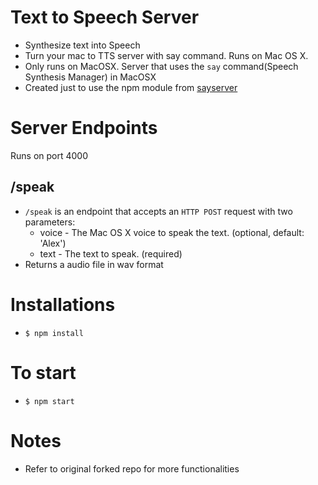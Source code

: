 # Text to Speech Server

* Synthesize text into Speech
* Turn your mac to TTS server with say command. Runs on Mac OS X.
* Only runs on MacOSX. Server that uses the `say` command(Speech Synthesis Manager) in MacOSX
* Created just to use the npm module from [sayserver](https://github.com/tw-sg-maker-night/sayserver.git)

# Server Endpoints
Runs on port 4000

## /speak
* `/speak` is an endpoint that accepts an `HTTP POST` request with two parameters:
  * voice - The Mac OS X voice to speak the text. (optional, default: 'Alex')
  * text - The text to speak. (required)
* Returns a audio file in wav format

# Installations
* `$ npm install`

# To start
* `$ npm start`

# Notes
* Refer to original forked repo for more functionalities
